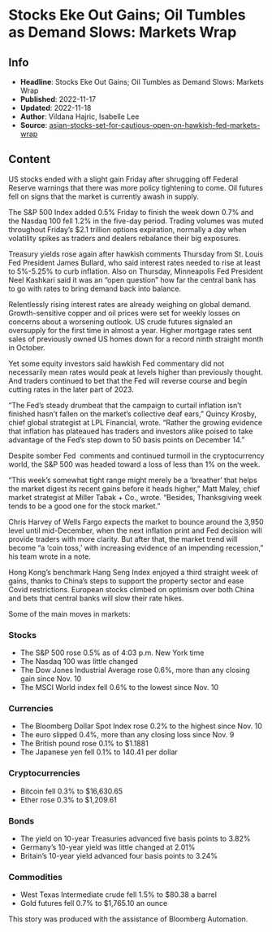 # Stocks Eke Out Gains; Oil Tumbles as Demand Slows: Markets Wrap

## Info

*   **Headline**: Stocks Eke Out Gains; Oil Tumbles as Demand Slows: Markets Wrap
*   **Published**: 2022-11-17
*   **Updated**: 2022-11-18
*   **Author**: Vildana Hajric, Isabelle Lee
*   **Source**: [asian-stocks-set-for-cautious-open-on-hawkish-fed-markets-wrap](https://www.bloomberg.com/news/articles/2022-11-17/asian-stocks-set-for-cautious-open-on-hawkish-fed-markets-wrap)
## Content




US stocks ended with a slight gain Friday after shrugging off Federal Reserve warnings that there was more policy tightening to come. Oil futures fell on signs that the market is currently awash in supply.

The S&P 500 Index added 0.5% Friday to finish the week down 0.7% and the Nasdaq 100 fell 1.2% in the five-day period. Trading volumes was muted throughout Friday’s $2.1 trillion options expiration, normally a day when volatility spikes as traders and dealers rebalance their big exposures.

Treasury yields rose again after hawkish comments Thursday from St. Louis Fed President James Bullard, who said interest rates needed to rise at least to 5%-5.25% to curb inflation. Also on Thursday, Minneapolis Fed President Neel Kashkari said it was an “open question” how far the central bank has to go with rates to bring demand back into balance.

Relentlessly rising interest rates are already weighing on global demand. Growth-sensitive copper and oil prices were set for weekly losses on concerns about a worsening outlook. US crude futures signaled an oversupply for the first time in almost a year. Higher mortgage rates sent sales of previously owned US homes down for a record ninth straight month in October.

Yet some equity investors said hawkish Fed commentary did not necessarily mean rates would peak at levels higher than previously thought. And traders continued to bet that the Fed will reverse course and begin cutting rates in the later part of 2023.

“The Fed’s steady drumbeat that the campaign to curtail inflation isn’t finished hasn’t fallen on the market’s collective deaf ears,” Quincy Krosby, chief global strategist at LPL Financial, wrote. “Rather the growing evidence that inflation has plateaued has traders and investors alike poised to take advantage of the Fed’s step down to 50 basis points on December 14.”

Despite somber Fed  comments and continued turmoil in the cryptocurrency world, the S&P 500 was headed toward a loss of less than 1% on the week.

“This week’s somewhat tight range might merely be a ‘breather’ that helps the market digest its recent gains before it heads higher,” Matt Maley, chief market strategist at Miller Tabak + Co., wrote. “Besides, Thanksgiving week tends to be a good one for the stock market.”

Chris Harvey of Wells Fargo expects the market to bounce around the 3,950 level until mid-December, when the next inflation print and Fed decision will provide traders with more clarity. But after that, the market trend will become “a ‘coin toss,’ with increasing evidence of an impending recession,” his team wrote in a note.

Hong Kong’s benchmark Hang Seng Index enjoyed a third straight week of gains, thanks to China’s steps to support the property sector and ease Covid restrictions. European stocks climbed on optimism over both China and bets that central banks will slow their rate hikes.

Some of the main moves in markets:

### Stocks

*   The S&P 500 rose 0.5% as of 4:03 p.m. New York time
*   The Nasdaq 100 was little changed
*   The Dow Jones Industrial Average rose 0.6%, more than any closing gain since Nov. 10
*   The MSCI World index fell 0.6% to the lowest since Nov. 10

### Currencies

*   The Bloomberg Dollar Spot Index rose 0.2% to the highest since Nov. 10
*   The euro slipped 0.4%, more than any closing loss since Nov. 9
*   The British pound rose 0.1% to $1.1881
*   The Japanese yen fell 0.1% to 140.41 per dollar

### Cryptocurrencies

*   Bitcoin fell 0.3% to $16,630.65
*   Ether rose 0.3% to $1,209.61

### Bonds

*   The yield on 10-year Treasuries advanced five basis points to 3.82%
*   Germany’s 10-year yield was little changed at 2.01%
*   Britain’s 10-year yield advanced four basis points to 3.24%

### Commodities

*   West Texas Intermediate crude fell 1.5% to $80.38 a barrel
*   Gold futures fell 0.7% to $1,765.10 an ounce

This story was produced with the assistance of Bloomberg Automation.
